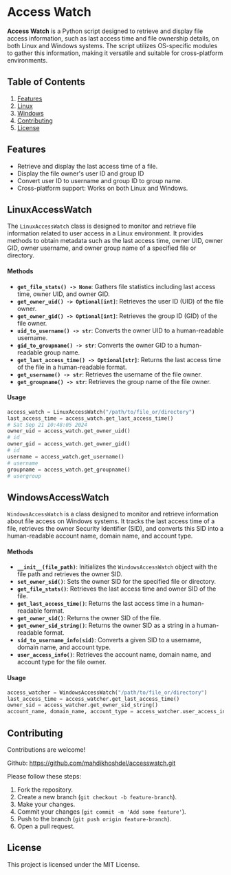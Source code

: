 # Access Watch

**Access Watch** is a Python script designed to retrieve and display file access information, such as last access time and file ownership details, on both Linux and Windows systems. The script utilizes OS-specific modules to gather this information, making it versatile and suitable for cross-platform environments.

## Table of Contents

1. [Features](#features)
2. [Linux](#linuxaccesswatch)
3. [Windows](#windowsaccesswatch)
4. [Contributing](#contributing)
5. [License](#license)

## Features

- Retrieve and display the last access time of a file.
- Display the file owner's user ID and group ID
- Convert user ID to username and group ID to group name.
- Cross-platform support: Works on both Linux and Windows.


## LinuxAccessWatch  

The `LinuxAccessWatch` class is designed to monitor and retrieve file information related to user access in a Linux environment. It provides methods to obtain metadata such as the last access time, owner UID, owner GID, owner username, and owner group name of a specified file or directory.  

#### Methods  

- **`get_file_stats() -> None`**: Gathers file statistics including last access time, owner UID, and owner GID.  
- **`get_owner_uid() -> Optional[int]`**: Retrieves the user ID (UID) of the file owner.  
- **`get_owner_gid() -> Optional[int]`**: Retrieves the group ID (GID) of the file owner.  
- **`uid_to_username() -> str`**: Converts the owner UID to a human-readable username.  
- **`gid_to_groupname() -> str`**: Converts the owner GID to a human-readable group name.  
- **`get_last_access_time() -> Optional[str]`**: Returns the last access time of the file in a human-readable format.
- **`get_username() -> str`**: Retrieves the username of the file owner.  
- **`get_groupname() -> str`**: Retrieves the group name of the file owner.  
 

#### Usage  

```python  
access_watch = LinuxAccessWatch("/path/to/file_or/directory")
last_access_time = access_watch.get_last_access_time()
# Sat Sep 21 10:48:05 2024
owner_uid = access_watch.get_owner_uid()
# id
owner_gid = access_watch.get_owner_gid()
# id
username = access_watch.get_username()
# username
groupname = access_watch.get_groupname()
# usergroup
```

## WindowsAccessWatch
`WindowsAccessWatch` is a class designed to monitor and retrieve information about file access on Windows systems. It tracks the last access time of a file, retrieves the owner Security Identifier (SID), and converts this SID into a human-readable account name, domain name, and account type.


#### Methods
- **`__init__(file_path)`**: Initializes the `WindowsAccessWatch` object with the file path and retrieves the owner SID.
- **`set_owner_sid()`**: Sets the owner SID for the specified file or directory.
- **`get_file_stats()`**: Retrieves the last access time and owner SID of the file.
- **`get_last_access_time()`**: Returns the last access time in a human-readable format.
- **`get_owner_sid()`**: Returns the owner SID of the file.
- **`get_owner_sid_string()`**: Returns the owner SID as a string in a human-readable format.
- **`sid_to_username_info(sid)`**: Converts a given SID to a username, domain name, and account type.
- **`user_access_info()`**: Retrieves the account name, domain name, and account type for the file owner.

#### Usage

```python
access_watcher = WindowsAccessWatch("/path/to/file_or/directory")  
last_access_time = access_watcher.get_last_access_time()        
owner_sid = access_watcher.get_owner_sid_string()
account_name, domain_name, account_type = access_watcher.user_access_info() 
```


## Contributing

Contributions are welcome!

Github:  https://github.com/mahdikhoshdel/accesswatch.git

Please follow these steps:
1. Fork the repository.
2. Create a new branch (`git checkout -b feature-branch`).
3. Make your changes.
4. Commit your changes (`git commit -m 'Add some feature'`).
5. Push to the branch (`git push origin feature-branch`).
6. Open a pull request.

## License

This project is licensed under the MIT License.



